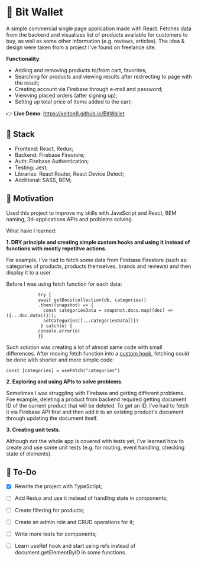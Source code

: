 # 📜 Bit Wallet
A simple commercial single page application made with React. Fetches data from the backend and visualizes list of products available for customers to buy, as well as some other information (e.g. reviews, articles). The idea & design were taken from a project I've found on freelance site. 

 **Functionality**:
+ Adding and removing products to/from cart, favorites;
+ Searching for products and viewing results after redirecting to page with the result;
+ Creating account via Firebase through e-mail and password;
+ Viewving placed orders (after signing up);
+ Setting up total price of items added to the cart;

👉 **Live Demo**: https://xeiton8.github.io/BitWallet

## 🚀 Stack
+ Frontend: React, Redux;
+ Backend: Firebase Firestore;
+ Auth: Firebase Authentication;
+ Testing: Jest;
+ Libraries: React Router, React Device Detect;
+ Additional: SASS, BEM;

## 🌠 Motivation
Used this project to improve my skills with JavaScript and React, BEM naming, 3d-applications APIs and problems solving.

What have I learned:

**1. DRY principle and creating simple custom hooks and using it instead of functions with mostly repetitve actions**.

For example, I've had to fetch some data from Firebase Firestore (such as: categories of products, products themselves, brands and reviews) and then display it to a user.

Before I was using fetch function for each data:
```async function fetchCategories() {
            try {
            await getDocs(collection(db, categories))
            .then((snapshot) => {
              const categoriesData = snapshot.docs.map((doc) => ({...doc.data()}));
              setCategories([...categoriesData])}) 
             } catch(e) {
            console.error(e)
            }}
```

Such solution was creating a lot of almost same code with small differences. After moving fetch function into a <a href="https://github.com/XeiTon8/BitWallet/blob/main/src/hooks/useFetch.js">custom hook</a>, fetching could be done with shorter and more simple code:

```const [categories] = useFetch("categories")```

**2. Exploring and using APIs to solve problems**.

Sometimes I was struggling with Firebase and getting different problems. Foe example, deleting a product from backend required getting document ID of the current product that will be deleted. To get an ID, I've had to fetch it via Firebase API first and then add it to an existing product's document through updating the document itself.

**3. Creating unit tests**.

Although not the whole app is covered with tests yet, I've learned how to create and use some unit tests (e.g. for routing, event handling, checking state of elements). 

## 🔨 To-Do
- [x] Rewrite the project with TypeScript;

- [ ] Add Redux and use it instead of handling state in components;

- [ ] Create filtering for products;

- [ ] Create an admin role and CRUD operations for it;

- [ ] Write more tests for components;

- [ ] Learn useRef hook and start using refs instead of document.getElementByID in some functions.
